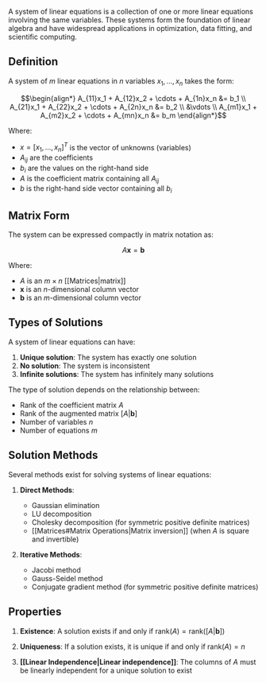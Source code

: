 A system of linear equations is a collection of one or more linear equations involving the same variables. These systems form the foundation of linear algebra and have widespread applications in optimization, data fitting, and scientific computing.

## Definition

A system of $m$ linear equations in $n$ variables $x_1, \ldots, x_n$ takes the form:

$$\begin{align*}
A_{11}x_1 + A_{12}x_2 + \cdots + A_{1n}x_n &= b_1 \\
A_{21}x_1 + A_{22}x_2 + \cdots + A_{2n}x_n &= b_2 \\
&\vdots \\
A_{m1}x_1 + A_{m2}x_2 + \cdots + A_{mn}x_n &= b_m
\end{align*}$$

Where:
- $x = [x_1, \ldots, x_n]^T$ is the vector of unknowns (variables)
- $A_{ij}$ are the coefficients
- $b_i$ are the values on the right-hand side
- $A$ is the coefficient matrix containing all $A_{ij}$
- $b$ is the right-hand side vector containing all $b_i$

## Matrix Form

The system can be expressed compactly in matrix notation as:

$$A\mathbf{x} = \mathbf{b}$$

Where:
- $A$ is an $m \times n$ [[Matrices|matrix]]
- $\mathbf{x}$ is an $n$-dimensional column vector
- $\mathbf{b}$ is an $m$-dimensional column vector

## Types of Solutions

A system of linear equations can have:

1. **Unique solution**: The system has exactly one solution
2. **No solution**: The system is inconsistent
3. **Infinite solutions**: The system has infinitely many solutions

The type of solution depends on the relationship between:
- Rank of the coefficient matrix $A$
- Rank of the augmented matrix $[A|\mathbf{b}]$
- Number of variables $n$
- Number of equations $m$

## Solution Methods

Several methods exist for solving systems of linear equations:

1. **Direct Methods**:
   - Gaussian elimination
   - LU decomposition
   - Cholesky decomposition (for symmetric positive definite matrices)
   - [[Matrices#Matrix Operations|Matrix inversion]] (when $A$ is square and invertible)

2. **Iterative Methods**:
   - Jacobi method
   - Gauss-Seidel method
   - Conjugate gradient method (for symmetric positive definite matrices)

## Properties

1. **Existence**: A solution exists if and only if $\text{rank}(A) = \text{rank}([A|\mathbf{b}])$

2. **Uniqueness**: If a solution exists, it is unique if and only if $\text{rank}(A) = n$

3. **[[Linear Independence|Linear independence]]**: The columns of $A$ must be linearly independent for a unique solution to exist
